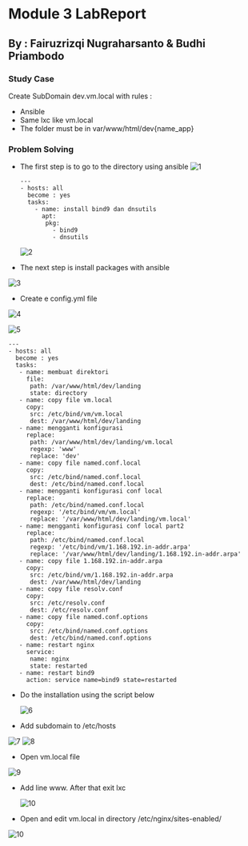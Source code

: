 # **Module 3 LabReport**

## **By : Fairuzrizqi Nugraharsanto & Budhi Priambodo**

### **Study Case**

Create SubDomain dev.vm.local with rules :

* Ansible
* Same lxc like vm.local
* The folder must be in var/www/html/dev{name_app}



### **Problem Solving**

* The first step is to go to the directory using ansible
![1](https://user-images.githubusercontent.com/92350603/146415140-495139c7-9b63-4310-9c56-03ea95afcee4.png)


  ```
  ---
  - hosts: all
    become : yes
    tasks:
      - name: install bind9 dan dnsutils
        apt:
         pkg:
           - bind9
           - dnsutils
  ```
  ![2](https://user-images.githubusercontent.com/92350603/146415273-a21d1f4d-3f51-4b16-9767-f370a064208f.png)


* The next step is install packages with ansible

 ![3](https://user-images.githubusercontent.com/92350603/146415223-e119bf3a-509c-4d19-8245-5f3cffaa062f.png)


* Create e config.yml file

 ![4](https://user-images.githubusercontent.com/92350603/146415401-17515268-6d33-4031-8951-115ba54fd6e6.png)

 ![5](https://user-images.githubusercontent.com/92350603/146421722-8a51d026-e671-4c24-8c25-9afdd40d457a.png)

  ```
  ---
  - hosts: all
    become : yes
    tasks:
     - name: membuat direktori
       file:
        path: /var/www/html/dev/landing
        state: directory
     - name: copy file vm.local
       copy:
        src: /etc/bind/vm/vm.local
        dest: /var/www/html/dev/landing
     - name: mengganti konfigurasi
       replace:
        path: /var/www/html/dev/landing/vm.local
        regexp: 'www'
        replace: 'dev'
     - name: copy file named.conf.local
       copy:
        src: /etc/bind/named.conf.local
        dest: /etc/bind/named.conf.local
     - name: mengganti konfigurasi conf local
       replace:
        path: /etc/bind/named.conf.local
        regexp: '/etc/bind/vm/vm.local'
        replace: '/var/www/html/dev/landing/vm.local'
     - name: mengganti konfigurasi conf local part2
       replace:
        path: /etc/bind/named.conf.local
        regexp: '/etc/bind/vm/1.168.192.in-addr.arpa'
        replace: '/var/www/html/dev/landing/1.168.192.in-addr.arpa'
     - name: copy file 1.168.192.in-addr.arpa
       copy:
        src: /etc/bind/vm/1.168.192.in-addr.arpa
        dest: /var/www/html/dev/landing
     - name: copy file resolv.conf
       copy:
        src: /etc/resolv.conf
        dest: /etc/resolv.conf
     - name: copy file named.conf.options
       copy:
        src: /etc/bind/named.conf.options
        dest: /etc/bind/named.conf.options
     - name: restart nginx
       service:
        name: nginx
        state: restarted
     - name: restart bind9
       action: service name=bind9 state=restarted
  ```

* Do the installation using the script below

  ![6](https://user-images.githubusercontent.com/92350603/146415589-e7dfd6f2-b746-466e-b7fc-d971d3dffefa.png)

  
* Add subdomain to /etc/hosts

 ![7](https://user-images.githubusercontent.com/92350603/146421586-81af8d8c-fb2d-4a62-84d3-2e78cabae05a.png)
 ![8](https://user-images.githubusercontent.com/92350603/146421769-c7d37948-2cda-456d-9eb1-c5d0b67d7cf3.png)

* Open vm.local file

 ![9](https://user-images.githubusercontent.com/92350603/146421787-bb2a3786-2fe3-445c-b8f2-fe70a0ce6714.png)


* Add line www. After that exit lxc

  ![10](https://user-images.githubusercontent.com/92350603/146421825-89138cfd-18fc-4c24-981b-160aa8c921e2.png)
 

* Open and edit vm.local in directory /etc/nginx/sites-enabled/

 ![10](https://user-images.githubusercontent.com/92350603/146421825-89138cfd-18fc-4c24-981b-160aa8c921e2.png)



